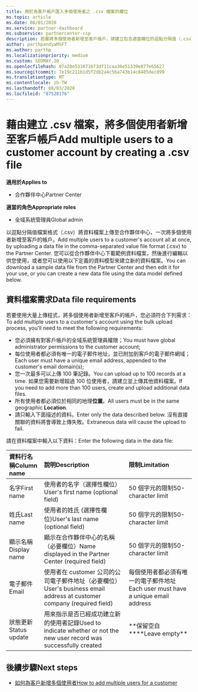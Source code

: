 ```yaml
---
title: 用於為客戶帳戶匯入多個使用者之 .csv 檔案的欄位
ms.topic: article
ms.date: 08/01/2020
ms.service: partner-dashboard
ms.subservice: partnercenter-csp
description: 若要將多個使用者新增至客戶帳戶，請建立包含適當欄位的逗點分隔值（.csv）檔案。
author: parthpandyaMSFT
ms.author: parthp
ms.localizationpriority: medium
ms.custom: SEOMAY.20
ms.openlocfilehash: 07a28e5310716f3df11caa36e51339e877e65627
ms.sourcegitcommit: 7e19c211b1d5f2db2a4c56a743b14c8485decd99
ms.translationtype: MT
ms.contentlocale: zh-TW
ms.lasthandoff: 08/03/2020
ms.locfileid: "87528176"
---
```

# <a name="add-multiple-users-to-a-customer-account-by-creating-a-csv-file"></a><span data-ttu-id="e5ddc-103">藉由建立 .csv 檔案，將多個使用者新增至客戶帳戶</span><span class="sxs-lookup"><span data-stu-id="e5ddc-103">Add multiple users to a customer account by creating a .csv file</span></span>

<span data-ttu-id="e5ddc-104">**適用於**</span><span class="sxs-lookup"><span data-stu-id="e5ddc-104">**Applies to**</span></span>

- <span data-ttu-id="e5ddc-105">合作夥伴中心</span><span class="sxs-lookup"><span data-stu-id="e5ddc-105">Partner Center</span></span>

<span data-ttu-id="e5ddc-106">**適當的角色**</span><span class="sxs-lookup"><span data-stu-id="e5ddc-106">**Appropriate roles**</span></span>

- <span data-ttu-id="e5ddc-107">全域系統管理員</span><span class="sxs-lookup"><span data-stu-id="e5ddc-107">Global admin</span></span>

<span data-ttu-id="e5ddc-108">以逗點分隔值檔案格式（.csv）將資料檔案上傳至合作夥伴中心，一次將多個使用者新增至客戶的帳戶。</span><span class="sxs-lookup"><span data-stu-id="e5ddc-108">Add multiple users to a customer's account all at once, by uploading a data file in the comma-separated value file format (.csv) to the Partner Center.</span></span> <span data-ttu-id="e5ddc-109">您可以從合作夥伴中心下載範例資料檔案，然後進行編輯以供您使用，或者您可以使用以下定義的資料模型來建立新的資料檔案。</span><span class="sxs-lookup"><span data-stu-id="e5ddc-109">You can download a sample data file from the Partner Center and then edit it for your use, or you can create a new data file using the data model defined below.</span></span>

## <a name="data-file-requirements"></a><a href="" id="creatingtheimportcsvfile"></a><span data-ttu-id="e5ddc-110">資料檔案需求</span><span class="sxs-lookup"><span data-stu-id="e5ddc-110">Data file requirements</span></span>

<span data-ttu-id="e5ddc-111">若要使用大量上傳程式，將多個使用者新增至客戶的帳戶，您必須符合下列需求：</span><span class="sxs-lookup"><span data-stu-id="e5ddc-111">To add multiple users to a customer's account using the bulk upload process, you'll need to meet the following requirements:</span></span>

- <span data-ttu-id="e5ddc-112">您必須擁有對客戶帳戶的全域系統管理員權限；</span><span class="sxs-lookup"><span data-stu-id="e5ddc-112">You must have global administrator permissions to the customer account;</span></span>
- <span data-ttu-id="e5ddc-113">每位使用者都必須有唯一的電子郵件地址，並已附加到客戶的電子郵件網域；</span><span class="sxs-lookup"><span data-stu-id="e5ddc-113">Each user must have a unique email address, appended to the customer's email domain(s);</span></span>
- <span data-ttu-id="e5ddc-114">您一次最多可以上傳 100 筆記錄。</span><span class="sxs-lookup"><span data-stu-id="e5ddc-114">You can upload up to 100 records at a time.</span></span> <span data-ttu-id="e5ddc-115">如果您需要新增超過 100 位使用者，請建立並上傳其他資料檔案。</span><span class="sxs-lookup"><span data-stu-id="e5ddc-115">If you need to add more than 100 users, create and upload additional data files.</span></span>
- <span data-ttu-id="e5ddc-116">所有使用者都必須位於相同的地理**位置**。</span><span class="sxs-lookup"><span data-stu-id="e5ddc-116">All users must be in the same geographic **Location**.</span></span>
- <span data-ttu-id="e5ddc-117">請只輸入下面描述的資料。</span><span class="sxs-lookup"><span data-stu-id="e5ddc-117">Enter only the data described below.</span></span> <span data-ttu-id="e5ddc-118">沒有直接關聯的資料將會導致上傳失敗。</span><span class="sxs-lookup"><span data-stu-id="e5ddc-118">Extraneous data will cause the upload to fail.</span></span>

<span data-ttu-id="e5ddc-119">請在資料檔案中輸入以下資料：</span><span class="sxs-lookup"><span data-stu-id="e5ddc-119">Enter the following data in the data file:</span></span>

| <span data-ttu-id="e5ddc-120">**資料行名稱**</span><span class="sxs-lookup"><span data-stu-id="e5ddc-120">**Column name**</span></span> | <span data-ttu-id="e5ddc-121">**說明**</span><span class="sxs-lookup"><span data-stu-id="e5ddc-121">**Description**</span></span>  | <span data-ttu-id="e5ddc-122">**限制**</span><span class="sxs-lookup"><span data-stu-id="e5ddc-122">**Limitation**</span></span>  |
|:-------- |:------  |:----- |
| <span data-ttu-id="e5ddc-123">名字</span><span class="sxs-lookup"><span data-stu-id="e5ddc-123">First name</span></span>  | <span data-ttu-id="e5ddc-124">使用者的名字（選擇性欄位）</span><span class="sxs-lookup"><span data-stu-id="e5ddc-124">User's first name (optional field)</span></span>  | <span data-ttu-id="e5ddc-125">50 個字元的限制</span><span class="sxs-lookup"><span data-stu-id="e5ddc-125">50-character limit</span></span>  |
| <span data-ttu-id="e5ddc-126">姓氏</span><span class="sxs-lookup"><span data-stu-id="e5ddc-126">Last name</span></span>  | <span data-ttu-id="e5ddc-127">使用者的姓氏 (選擇性欄位)</span><span class="sxs-lookup"><span data-stu-id="e5ddc-127">User's last name (optional field)</span></span>  | <span data-ttu-id="e5ddc-128">50 個字元的限制</span><span class="sxs-lookup"><span data-stu-id="e5ddc-128">50-character limit</span></span>  |
| <span data-ttu-id="e5ddc-129">顯示名稱</span><span class="sxs-lookup"><span data-stu-id="e5ddc-129">Display name</span></span>    | <span data-ttu-id="e5ddc-130">顯示在合作夥伴中心的名稱（必要欄位）</span><span class="sxs-lookup"><span data-stu-id="e5ddc-130">Name displayed in the Partner Center (required field)</span></span>                            | <span data-ttu-id="e5ddc-131">50 個字元的限制</span><span class="sxs-lookup"><span data-stu-id="e5ddc-131">50-character limit</span></span>                         |
| <span data-ttu-id="e5ddc-132">電子郵件</span><span class="sxs-lookup"><span data-stu-id="e5ddc-132">Email</span></span>   | <span data-ttu-id="e5ddc-133">使用者在 customer 公司的公司電子郵件地址（必要欄位）</span><span class="sxs-lookup"><span data-stu-id="e5ddc-133">User's business email address at customer company (required field)</span></span>           | <span data-ttu-id="e5ddc-134">每個使用者都必須有唯一的電子郵件地址</span><span class="sxs-lookup"><span data-stu-id="e5ddc-134">Each user must have a unique email address</span></span> |
| <span data-ttu-id="e5ddc-135">狀態更新</span><span class="sxs-lookup"><span data-stu-id="e5ddc-135">Status update</span></span>   | <span data-ttu-id="e5ddc-136">用來指示是否已經成功建立新的使用者記錄</span><span class="sxs-lookup"><span data-stu-id="e5ddc-136">Used to indicate whether or not the new user record was successfully created</span></span> | <span data-ttu-id="e5ddc-137">\*\*保留空白\*\*</span><span class="sxs-lookup"><span data-stu-id="e5ddc-137">\*\*Leave empty\*\*</span></span>                        |

## <a name="next-steps"></a><span data-ttu-id="e5ddc-138">後續步驟</span><span class="sxs-lookup"><span data-stu-id="e5ddc-138">Next steps</span></span>

- [<span data-ttu-id="e5ddc-139">如何為客戶新增多個使用者</span><span class="sxs-lookup"><span data-stu-id="e5ddc-139">How to add multiple users for a customer</span></span>](adding-multiple-users-to-a-customer-account.md)